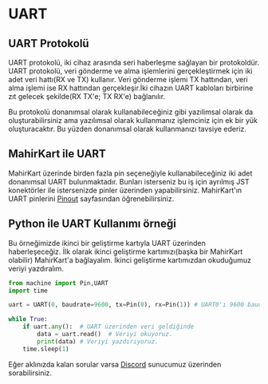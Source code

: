 # UART

## UART Protokolü

UART protokolü, iki cihaz arasında seri haberleşme sağlayan bir protokoldür. UART protokolü, veri gönderme ve alma işlemlerini gerçekleştirmek için iki adet veri hattı(RX ve TX) kullanır. Veri gönderme işlemi TX hattından, veri alma işlemi ise RX hattından gerçekleşir.İki cihazın UART kabloları birbirine zıt gelecek şekilde(RX TX'e; TX RX'e) bağlanılır. 

Bu protokolü donanımsal olarak kullanabileceğiniz gibi yazılimsal olarak da oluşturabilirsiniz ama yazılımsal olarak kullanmanız işlemciniz için ek bir yük oluşturacaktır. Bu yüzden donanımsal olarak kullanmanızı tavsiye ederiz.

## MahirKart ile UART

MahirKart üzerinde birden fazla pin seçeneğiyle kullanabileceğiniz iki adet donanımsal UART bulunmaktadır. Bunları isterseniz bu iş için ayrılmış JST konektörler ile istersenizde pinler üzerinden yapabilirsiniz. MahirKart'ın UART pinlerini [Pinout](../../pinout.md) sayfasından öğrenebilirsiniz.

## Python ile UART Kullanımı örneği

Bu örneğimizde ikinci bir geliştirme kartıyla UART üzerinden haberleşeceğiz. İlk olarak ikinci geliştirme kartımızı(başka bir MahirKart olabilir) MahirKart'a bağlayalım. İkinci geliştirme kartımızdan okuduğumuz veriyi yazdıralım.

``` python
from machine import Pin,UART
import time

uart = UART(0, baudrate=9600, tx=Pin(0), rx=Pin(1)) # UART0'ı 9600 baudrate ile kullanacağımızı belirtiyoruz. TX ve RX pinlerini de belirtiyoruz.

while True:
    if uart.any():  # UART üzerinden veri geldiğinde
        data = uart.read()  # Veriyi okuyoruz.
        print(data) # Veriyi yazdırıyoruz.
    time.sleep(1)
```

Eğer aklınızda kalan sorular varsa [Discord](https://discord.com/invite/YVc68SrGJK) sunucumuz üzerinden sorabilirsiniz.
